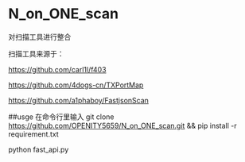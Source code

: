 # N_on_ONE_scan
对扫描工具进行整合

扫描工具来源于：

https://github.com/carl1l/f403


https://github.com/4dogs-cn/TXPortMap


https://github.com/a1phaboy/FastjsonScan



##usge
在命令行里输入
git clone https://github.com/OPENITY5659/N_on_ONE_scan.git && pip install -r requirement.txt



python fast_api.py
